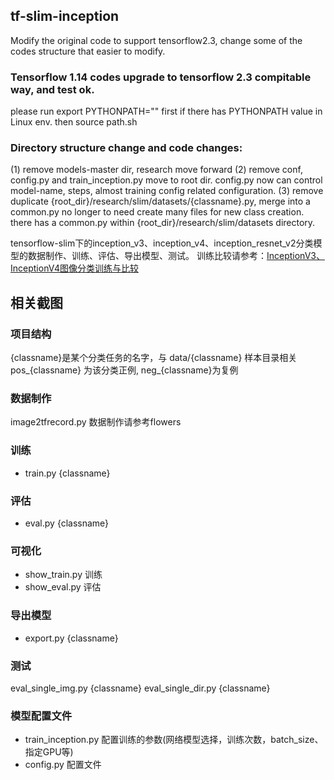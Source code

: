 ## tf-slim-inception
Modify the original code to support tensorflow2.3,  change some of the codes structure that easier to modify.

### Tensorflow 1.14 codes upgrade to tensorflow 2.3 compitable way, and test ok.

please run export PYTHONPATH="" first if there has PYTHONPATH value in Linux env.
then source path.sh

### Directory structure change and code changes:
(1) remove models-master dir, research move forward
(2) remove conf, config.py and train_inception.py move to root dir. config.py now can control model-name, steps, almost training config related configuration.
(3) remove duplicate {root_dir}/research/slim/datasets/{classname}.py, merge into a common.py
no longer to need create many files for new class creation. there has a common.py within {root_dir}/research/slim/datasets directory.

tensorflow-slim下的inception_v3、inception_v4、inception_resnet_v2分类模型的数据制作、训练、评估、导出模型、测试。
训练比较请参考：[InceptionV3、InceptionV4图像分类训练与比较](https://blog.csdn.net/zsf442553199/article/details/85683335)


## 相关截图
### 项目结构

{classname}是某个分类任务的名字，与 data/{classname} 样本目录相关
pos_{classname} 为该分类正例, neg_{classname}为复例

### 数据制作
image2tfrecord.py
数据制作请参考flowers

### 训练
* train.py {classname}

### 评估
* eval.py {classname}

### 可视化
* show_train.py 训练
* show_eval.py 评估

### 导出模型
* export.py {classname}

### 测试
eval_single_img.py {classname}
eval_single_dir.py {classname}

### 模型配置文件
* train_inception.py 配置训练的参数(网络模型选择，训练次数，batch_size、指定GPU等)
* config.py 配置文件

